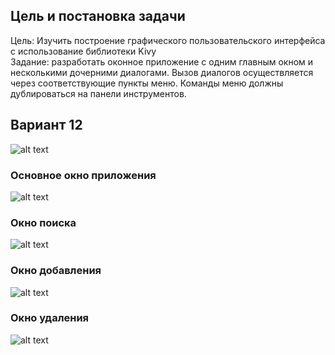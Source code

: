 ## Цель и постановка задачи
Цель: Изучить построение графического пользовательского интерфейса с использование библиотеки Kivy<br>
Задание: разработать оконное приложение с одним главным окном и несколькими дочерними диалогами. Вызов диалогов осуществляется через соответствующие пункты меню. Команды меню должны дублироваться на панели инструментов.

## Вариант 12
![alt text](https://github.com/N-n-0/PPOIS-labs-spring-2023/tree/main/LR2/12_var.png)<br>

### Основное окно приложения
![alt text](https://github.com/N-n-0/PPOIS-labs-spring-2023/tree/main/LR2/main_window.png)<br>

### Окно поиска
![alt text](https://github.com/N-n-0/PPOIS-labs-spring-2023/tree/main/LR2/search.png)<br>

### Окно добавления
![alt text](https://github.com/N-n-0/PPOIS-labs-spring-2023/tree/main/LR2/add.png)<br>

### Окно удаления
![alt text](https://github.com/N-n-0/PPOIS-labs-spring-2023/tree/main/LR2/delete.png)<br>